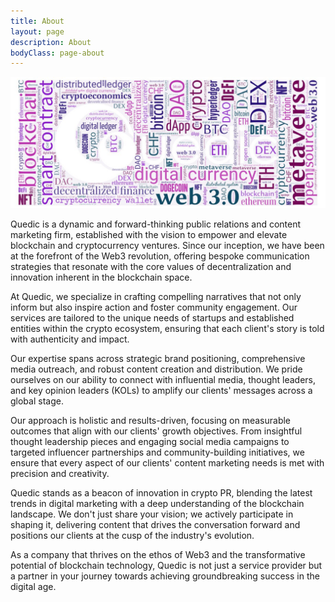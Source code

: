 ```yaml
---
title: About
layout: page
description: About
bodyClass: page-about
---
```



![Accounting Services](/images/thom-holmes-Lrfw0U_o9I0-unsplash.jpg)

Quedic is a dynamic and forward-thinking public relations and content marketing firm, established with the vision to empower and elevate blockchain and cryptocurrency ventures. Since our inception, we have been at the forefront of the Web3 revolution, offering bespoke communication strategies that resonate with the core values of decentralization and innovation inherent in the blockchain space.

At Quedic, we specialize in crafting compelling narratives that not only inform but also inspire action and foster community engagement. Our services are tailored to the unique needs of startups and established entities within the crypto ecosystem, ensuring that each client's story is told with authenticity and impact.

Our expertise spans across strategic brand positioning, comprehensive media outreach, and robust content creation and distribution. We pride ourselves on our ability to connect with influential media, thought leaders, and key opinion leaders (KOLs) to amplify our clients' messages across a global stage.

Our approach is holistic and results-driven, focusing on measurable outcomes that align with our clients' growth objectives. From insightful thought leadership pieces and engaging social media campaigns to targeted influencer partnerships and community-building initiatives, we ensure that every aspect of our clients' content marketing needs is met with precision and creativity.

Quedic stands as a beacon of innovation in crypto PR, blending the latest trends in digital marketing with a deep understanding of the blockchain landscape. We don't just share your vision; we actively participate in shaping it, delivering content that drives the conversation forward and positions our clients at the cusp of the industry's evolution.

As a company that thrives on the ethos of Web3 and the transformative potential of blockchain technology, Quedic is not just a service provider but a partner in your journey towards achieving groundbreaking success in the digital age.
